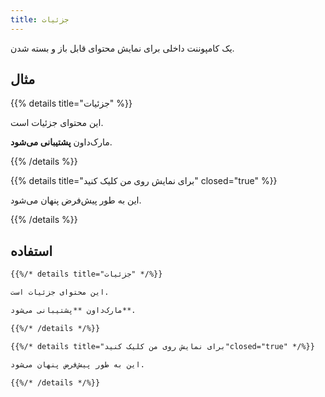 ```yaml
---
title: جزئیات
---
```


یک کامپوننت داخلی برای نمایش محتوای قابل باز و بسته شدن.

<!--more-->

## مثال

{{% details title="جزئیات" %}}

این محتوای جزئیات است.

مارک‌داون **پشتیبانی می‌شود**.

{{% /details %}}

{{% details title="برای نمایش روی من کلیک کنید" closed="true" %}}

این به طور پیش‌فرض پنهان می‌شود.

{{% /details %}}

## استفاده

````markdown
{{%/* details title="جزئیات" */%}}

این محتوای جزئیات است.

مارک‌داون **پشتیبانی می‌شود**.

{{%/* /details */%}}
````

````markdown
{{%/* details title="برای نمایش روی من کلیک کنید"closed="true" */%}}

این به طور پیش‌فرض پنهان می‌شود.

{{%/* /details */%}}
````
